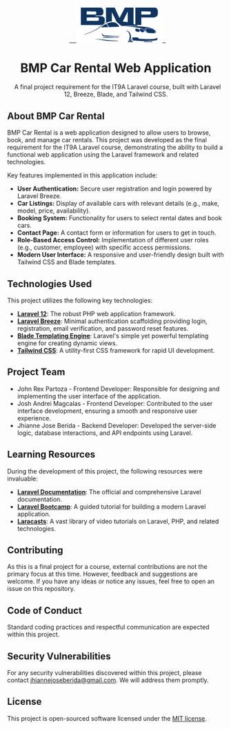 <p align="center">
  <a href="https://github.com/jhnbrd/bmp-car-rental" target="_blank">
    <img src="public/assets/bmp_logo.png" alt="BMP Car Rental Logo" width="200">
  </a>
</p>

<h1 align="center">BMP Car Rental Web Application</h1>

<p align="center">
  A final project requirement for the IT9A Laravel course, built with Laravel 12, Breeze, Blade, and Tailwind CSS.
</p>

## About BMP Car Rental

BMP Car Rental is a web application designed to allow users to browse, book, and manage car rentals. This project was developed as the final requirement for the IT9A Laravel course, demonstrating the ability to build a functional web application using the Laravel framework and related technologies.

Key features implemented in this application include:

-   **User Authentication:** Secure user registration and login powered by Laravel Breeze.
-   **Car Listings:** Display of available cars with relevant details (e.g., make, model, price, availability).
-   **Booking System:** Functionality for users to select rental dates and book cars.
-   **Contact Page:** A contact form or information for users to get in touch.
-   **Role-Based Access Control:** Implementation of different user roles (e.g., customer, employee) with specific access permissions.
-   **Modern User Interface:** A responsive and user-friendly design built with Tailwind CSS and Blade templates.

## Technologies Used

This project utilizes the following key technologies:

-   **[Laravel 12](https://laravel.com/)**: The robust PHP web application framework.
-   **[Laravel Breeze](https://laravel.com/docs/12.x/starter-kits#laravel-breeze)**: Minimal authentication scaffolding providing login, registration, email verification, and password reset features.
-   **[Blade Templating Engine](https://laravel.com/docs/12.x/blade)**: Laravel's simple yet powerful templating engine for creating dynamic views.
-   **[Tailwind CSS](https://tailwindcss.com/)**: A utility-first CSS framework for rapid UI development.

## Project Team

-   John Rex Partoza - Frontend Developer: Responsible for designing and implementing the user interface of the application.
-   Josh Andrei Magcalas - Frontend Developer:  Contributed to the user interface development, ensuring a smooth and responsive user experience.
-   Jhianne Jose Berida - Backend Developer:  Developed the server-side logic, database interactions, and API endpoints using Laravel.

## Learning Resources

During the development of this project, the following resources were invaluable:

-   **[Laravel Documentation](https://laravel.com/docs/12.x)**: The official and comprehensive Laravel documentation.
-   **[Laravel Bootcamp](https://bootcamp.laravel.com)**: A guided tutorial for building a modern Laravel application.
-   **[Laracasts](https://laracasts.com)**: A vast library of video tutorials on Laravel, PHP, and related technologies.

## Contributing

As this is a final project for a course, external contributions are not the primary focus at this time. However, feedback and suggestions are welcome. If you have any ideas or notice any issues, feel free to open an issue on this repository.

## Code of Conduct

Standard coding practices and respectful communication are expected within this project.

## Security Vulnerabilities

For any security vulnerabilities discovered within this project, please contact [jhiannejoseberida@gmail.com](mailto:jhiannejoseberida@gmail.com). We will address them promptly.

## License

This project is open-sourced software licensed under the [MIT license](https://opensource.org/licenses/MIT).
